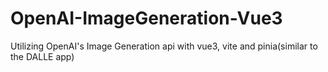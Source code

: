 # OpenAI-ImageGeneration-Vue3
Utilizing OpenAI's Image Generation api with vue3, vite and pinia(similar to the DALLE app)
